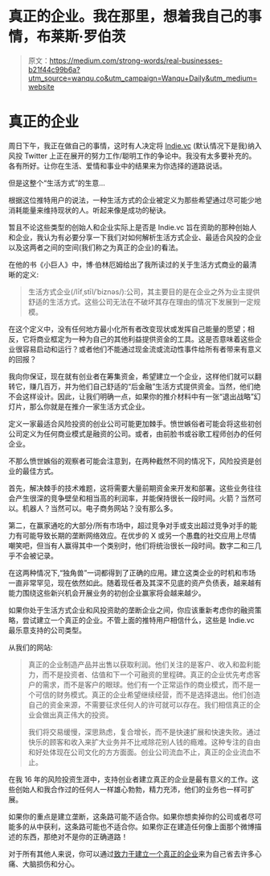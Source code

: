 # 真正的企业。我在那里，想着我自己的事情，布莱斯·罗伯茨

> 原文：<https://medium.com/strong-words/real-businesses-b21f44c99b6a?utm_source=wanqu.co&utm_campaign=Wanqu+Daily&utm_medium=website>

# 真正的企业



周日下午，我正在做自己的事情，这时有人决定将 [Indie.vc](http://www.indie.vc/) (默认情况下是我)纳入风投 Twitter 上正在展开的努力工作/聪明工作的争论中。我没有太多要补充的。各有所好。让你在生活、爱情和事业中的结果来为你选择的道路说话。

但是这整个“生活方式”的生意…

根据这位推特用户的说法，一种生活方式的企业被定义为那些希望通过尽可能少地消耗能量来维持现状的人。听起来像是成功的秘诀。

暂且不论这些类型的创始人和企业实际上是否是 Indie.vc 旨在资助的那种创始人和企业，我认为有必要分享一下我们对如何解析生活方式企业、最适合风投的企业以及这两者之间的空间(我们称之为真正的企业)的看法。

在他的书《小巨人》中，博·伯林厄姆给出了我所读过的关于生活方式商业的最清晰的定义:

> 生活方式企业(/līfˌstīl/ˈbiznəs/):公司，其主要目的是在企业之外为业主提供舒适的生活方式。这些公司无法在不破坏其存在理由的情况下发展到一定规模。

在这个定义中，没有任何地方最小化所有者改变现状或发挥自己能量的愿望；相反，它将商业框定为一种为自己的其他利益提供资金的工具。这是否意味着这些企业很容易启动和运行？或者他们不能通过现金流或流动性事件给所有者带来有意义的回报？

我向你保证，现在就有创业者在筹集资金，希望建立一个企业，这样他们就可以翻转它，赚几百万，并为他们自己舒适的“后金融”生活方式提供资金。当然，他们绝不会这样设计。因此，让我们明确一点，如果你的推介材料中有一张“退出战略”幻灯片，那么你就是在推介一家生活方式企业。

定义一家最适合风险投资的创业公司可能更加棘手。愤世嫉俗者可能会将这些初创公司定义为任何商业模式是融资的公司。或者，由前脸书或谷歌工程师创办的任何企业。

不那么愤世嫉俗的观察者可能会注意到，在两种截然不同的情况下，风险投资是创业的最佳方式。

首先，解决棘手的技术难题，这将需要大量前期资金来开发和部署。这些业务往往会产生很深的竞争壁垒和相当高的利润率，并能保持很长一段时间。火箭？当然可以。机器人？当然可以。电子商务网站？没有那么多。

第二，在赢家通吃的大部分/所有市场中，超过竞争对手或支出超过竞争对手的能力有可能导致长期的垄断网络效应。在优步的 X 或另一个愚蠢的社交应用上尽情嘲笑吧，但当有人赢得其中一个类别时，他们将统治很长一段时间。数字二和三几乎不会被记录。

在这两种情况下,“独角兽”一词都得到了正确的应用。建立这类企业的时机和市场一直非常罕见，现在依然如此。随着现任者及其深不见底的资产负债表，越来越有能力围绕这些新兴机会开展业务的初创企业赢家将会越来越少。

如果你处于生活方式企业和风投资助的垄断企业之间，你应该重新考虑你的融资策略，尝试建立一个真正的企业。不管上面的推特用户相信什么，这些是 Indie.vc 最乐意支持的公司类型。

从我们的网站:

> 真正的企业制造产品并出售以获取利润。他们关注的是客户、收入和盈利能力，而不是投资者、估值和下一个可融资的里程碑。真正的企业优先考虑客户的需求，而不是客户的眼球。他们有一个正常运作的商业模式，而不是一个可信的财务模式。真正的企业希望继续经营，而不是选择退出。他们创造自己的资金来源，不需要征求任何人的许可就可以存在。我们相信真正的企业会做出真正伟大的投资。
> 
> 我们将交易缓慢，深思熟虑，复合增长，而不是快速扩展和快速失败。通过快乐的顾客和收入来扩大业务并不比戒除花别人钱的瘾难。这种专注的自由和好处体现在公司文化的方方面面。创业公司流血不止，真正的企业流血不止。

在我 16 年的风险投资生涯中，支持创业者建立真正的企业是最有意义的工作。这些创始人和我合作过的任何人一样雄心勃勃，精力充沛，他们的业务也一样可扩展。

如果你的重点是建立垄断，这条路可能不适合你。如果你想卖掉你的公司或者尽可能多的从中获利，这条路可能也不适合你。如果你正在建造任何像上面那个微博描述的东西，那绝对不是你的正确道路！

对于所有其他人来说，你可以通过[致力于建立一个真正的企业](http://www.indie.vc/join)来为自己省去许多心痛、大脑损伤和分心。

